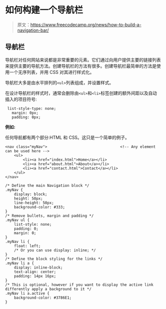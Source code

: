 # 如何构建一个导航栏

> 原文：<https://www.freecodecamp.org/news/how-to-build-a-navigation-bar/>

## **导航栏**

导航栏对任何网站来说都是非常重要的元素。它们通过向用户提供主要的链接列表来提供主要的导航方法。创建导航栏的方法有很多。创建导航栏最简单的方法是使用一个无序列表，并用 CSS 对其进行样式化。

导航栏大多是由水平排列的`<ul>`列表组成，并设置样式。

在设计导航栏的样式时，通常会删除由`<ul>`和`<li>`标签创建的额外间距以及自动插入的项目符号:

```
 list-style-type: none;
   margin: 0px;
   padding: 0px;
```

****例如:****

任何导航都有两个部分:HTML 和 CSS。这只是一个简单的例子。

```
<nav class="myNav">                                 <!-- Any element can be used here -->
    <ul>
        <li><a href="index.html">Home</a></li>
        <li><a href="about.html">About</a></li>
        <li><a href="contact.html">Contact</a></li>
    </ul>
</nav>
```

```
/* Define the main Navigation block */
.myNav {
    display: block;
    height: 50px;
    line-height: 50px;
    background-color: #333;
}
/* Remove bullets, margin and padding */
.myNav ul {
    list-style: none;
    padding: 0;
    margin: 0;
}
.myNav li {
    float: left;
    /* Or you can use display: inline; */
}
/* Define the block styling for the links */
.myNav li a {
    display: inline-block;
    text-align: center;
    padding: 14px 16px;
}
/* This is optional, however if you want to display the active link differently apply a background to it */
.myNav li a.active {
    background-color: #3786E1;
}
```